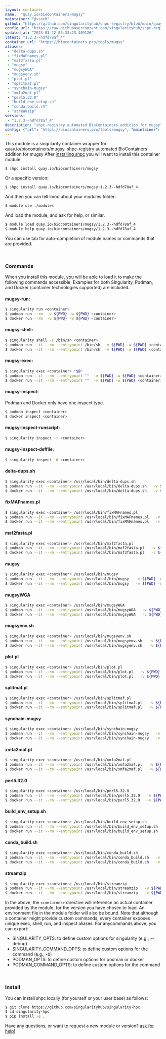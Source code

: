 ```yaml
---
layout: container
name:  "quay.io/biocontainers/mugsy"
maintainer: "@vsoch"
github: "https://github.com/singularityhub/shpc-registry/blob/main/quay.io/biocontainers/mugsy/container.yaml"
config_url: "https://raw.githubusercontent.com/singularityhub/shpc-registry/main/quay.io/biocontainers/mugsy/container.yaml"
updated_at: "2023-03-22 03:33:23.409126"
latest: "1.2.3--hdfd78af_4"
container_url: "https://biocontainers.pro/tools/mugsy"
aliases:
 - "delta-dups.sh"
 - "fixMAFnames.pl"
 - "maf2fasta.pl"
 - "mugsy"
 - "mugsyWGA"
 - "mugsyenv.sh"
 - "plot.pl"
 - "splitmaf.pl"
 - "synchain-mugsy"
 - "xmfa2maf.pl"
 - "perl5.32.0"
 - "build_env_setup.sh"
 - "conda_build.sh"
 - "streamzip"
versions:
 - "1.2.3--hdfd78af_4"
description: "shpc-registry automated BioContainers addition for mugsy"
config: {"url": "https://biocontainers.pro/tools/mugsy", "maintainer": "@vsoch", "description": "shpc-registry automated BioContainers addition for mugsy", "latest": {"1.2.3--hdfd78af_4": "sha256:5764b6bc25ed1a6ba912154db34db2d2d5d260df3903a7327d4b3ad418475810"}, "tags": {"1.2.3--hdfd78af_4": "sha256:5764b6bc25ed1a6ba912154db34db2d2d5d260df3903a7327d4b3ad418475810"}, "docker": "quay.io/biocontainers/mugsy", "aliases": {"delta-dups.sh": "/usr/local/bin/delta-dups.sh", "fixMAFnames.pl": "/usr/local/bin/fixMAFnames.pl", "maf2fasta.pl": "/usr/local/bin/maf2fasta.pl", "mugsy": "/usr/local/bin/mugsy", "mugsyWGA": "/usr/local/bin/mugsyWGA", "mugsyenv.sh": "/usr/local/bin/mugsyenv.sh", "plot.pl": "/usr/local/bin/plot.pl", "splitmaf.pl": "/usr/local/bin/splitmaf.pl", "synchain-mugsy": "/usr/local/bin/synchain-mugsy", "xmfa2maf.pl": "/usr/local/bin/xmfa2maf.pl", "perl5.32.0": "/usr/local/bin/perl5.32.0", "build_env_setup.sh": "/usr/local/bin/build_env_setup.sh", "conda_build.sh": "/usr/local/bin/conda_build.sh", "streamzip": "/usr/local/bin/streamzip"}}
---
```


This module is a singularity container wrapper for quay.io/biocontainers/mugsy.
shpc-registry automated BioContainers addition for mugsy
After [installing shpc](#install) you will want to install this container module:


```bash
$ shpc install quay.io/biocontainers/mugsy
```

Or a specific version:

```bash
$ shpc install quay.io/biocontainers/mugsy:1.2.3--hdfd78af_4
```

And then you can tell lmod about your modules folder:

```bash
$ module use ./modules
```

And load the module, and ask for help, or similar.

```bash
$ module load quay.io/biocontainers/mugsy/1.2.3--hdfd78af_4
$ module help quay.io/biocontainers/mugsy/1.2.3--hdfd78af_4
```

You can use tab for auto-completion of module names or commands that are provided.

<br>

### Commands

When you install this module, you will be able to load it to make the following commands accessible.
Examples for both Singularity, Podman, and Docker (container technologies supported) are included.

#### mugsy-run:

```bash
$ singularity run <container>
$ podman run --rm  -v ${PWD} -w ${PWD} <container>
$ docker run --rm  -v ${PWD} -w ${PWD} <container>
```

#### mugsy-shell:

```bash
$ singularity shell -s /bin/sh <container>
$ podman run --it --rm --entrypoint /bin/sh  -v ${PWD} -w ${PWD} <container>
$ docker run --it --rm --entrypoint /bin/sh  -v ${PWD} -w ${PWD} <container>
```

#### mugsy-exec:

```bash
$ singularity exec <container> "$@"
$ podman run --it --rm --entrypoint ""  -v ${PWD} -w ${PWD} <container> "$@"
$ docker run --it --rm --entrypoint ""  -v ${PWD} -w ${PWD} <container> "$@"
```

#### mugsy-inspect:

Podman and Docker only have one inspect type.

```bash
$ podman inspect <container>
$ docker inspect <container>
```

#### mugsy-inspect-runscript:

```bash
$ singularity inspect -r <container>
```

#### mugsy-inspect-deffile:

```bash
$ singularity inspect -d <container>
```


#### delta-dups.sh

```bash
$ singularity exec <container> /usr/local/bin/delta-dups.sh
$ podman run --it --rm --entrypoint /usr/local/bin/delta-dups.sh   -v ${PWD} -w ${PWD} <container> -c " $@"
$ docker run --it --rm --entrypoint /usr/local/bin/delta-dups.sh   -v ${PWD} -w ${PWD} <container> -c " $@"
```


#### fixMAFnames.pl

```bash
$ singularity exec <container> /usr/local/bin/fixMAFnames.pl
$ podman run --it --rm --entrypoint /usr/local/bin/fixMAFnames.pl   -v ${PWD} -w ${PWD} <container> -c " $@"
$ docker run --it --rm --entrypoint /usr/local/bin/fixMAFnames.pl   -v ${PWD} -w ${PWD} <container> -c " $@"
```


#### maf2fasta.pl

```bash
$ singularity exec <container> /usr/local/bin/maf2fasta.pl
$ podman run --it --rm --entrypoint /usr/local/bin/maf2fasta.pl   -v ${PWD} -w ${PWD} <container> -c " $@"
$ docker run --it --rm --entrypoint /usr/local/bin/maf2fasta.pl   -v ${PWD} -w ${PWD} <container> -c " $@"
```


#### mugsy

```bash
$ singularity exec <container> /usr/local/bin/mugsy
$ podman run --it --rm --entrypoint /usr/local/bin/mugsy   -v ${PWD} -w ${PWD} <container> -c " $@"
$ docker run --it --rm --entrypoint /usr/local/bin/mugsy   -v ${PWD} -w ${PWD} <container> -c " $@"
```


#### mugsyWGA

```bash
$ singularity exec <container> /usr/local/bin/mugsyWGA
$ podman run --it --rm --entrypoint /usr/local/bin/mugsyWGA   -v ${PWD} -w ${PWD} <container> -c " $@"
$ docker run --it --rm --entrypoint /usr/local/bin/mugsyWGA   -v ${PWD} -w ${PWD} <container> -c " $@"
```


#### mugsyenv.sh

```bash
$ singularity exec <container> /usr/local/bin/mugsyenv.sh
$ podman run --it --rm --entrypoint /usr/local/bin/mugsyenv.sh   -v ${PWD} -w ${PWD} <container> -c " $@"
$ docker run --it --rm --entrypoint /usr/local/bin/mugsyenv.sh   -v ${PWD} -w ${PWD} <container> -c " $@"
```


#### plot.pl

```bash
$ singularity exec <container> /usr/local/bin/plot.pl
$ podman run --it --rm --entrypoint /usr/local/bin/plot.pl   -v ${PWD} -w ${PWD} <container> -c " $@"
$ docker run --it --rm --entrypoint /usr/local/bin/plot.pl   -v ${PWD} -w ${PWD} <container> -c " $@"
```


#### splitmaf.pl

```bash
$ singularity exec <container> /usr/local/bin/splitmaf.pl
$ podman run --it --rm --entrypoint /usr/local/bin/splitmaf.pl   -v ${PWD} -w ${PWD} <container> -c " $@"
$ docker run --it --rm --entrypoint /usr/local/bin/splitmaf.pl   -v ${PWD} -w ${PWD} <container> -c " $@"
```


#### synchain-mugsy

```bash
$ singularity exec <container> /usr/local/bin/synchain-mugsy
$ podman run --it --rm --entrypoint /usr/local/bin/synchain-mugsy   -v ${PWD} -w ${PWD} <container> -c " $@"
$ docker run --it --rm --entrypoint /usr/local/bin/synchain-mugsy   -v ${PWD} -w ${PWD} <container> -c " $@"
```


#### xmfa2maf.pl

```bash
$ singularity exec <container> /usr/local/bin/xmfa2maf.pl
$ podman run --it --rm --entrypoint /usr/local/bin/xmfa2maf.pl   -v ${PWD} -w ${PWD} <container> -c " $@"
$ docker run --it --rm --entrypoint /usr/local/bin/xmfa2maf.pl   -v ${PWD} -w ${PWD} <container> -c " $@"
```


#### perl5.32.0

```bash
$ singularity exec <container> /usr/local/bin/perl5.32.0
$ podman run --it --rm --entrypoint /usr/local/bin/perl5.32.0   -v ${PWD} -w ${PWD} <container> -c " $@"
$ docker run --it --rm --entrypoint /usr/local/bin/perl5.32.0   -v ${PWD} -w ${PWD} <container> -c " $@"
```


#### build_env_setup.sh

```bash
$ singularity exec <container> /usr/local/bin/build_env_setup.sh
$ podman run --it --rm --entrypoint /usr/local/bin/build_env_setup.sh   -v ${PWD} -w ${PWD} <container> -c " $@"
$ docker run --it --rm --entrypoint /usr/local/bin/build_env_setup.sh   -v ${PWD} -w ${PWD} <container> -c " $@"
```


#### conda_build.sh

```bash
$ singularity exec <container> /usr/local/bin/conda_build.sh
$ podman run --it --rm --entrypoint /usr/local/bin/conda_build.sh   -v ${PWD} -w ${PWD} <container> -c " $@"
$ docker run --it --rm --entrypoint /usr/local/bin/conda_build.sh   -v ${PWD} -w ${PWD} <container> -c " $@"
```


#### streamzip

```bash
$ singularity exec <container> /usr/local/bin/streamzip
$ podman run --it --rm --entrypoint /usr/local/bin/streamzip   -v ${PWD} -w ${PWD} <container> -c " $@"
$ docker run --it --rm --entrypoint /usr/local/bin/streamzip   -v ${PWD} -w ${PWD} <container> -c " $@"
```



In the above, the `<container>` directive will reference an actual container provided
by the module, for the version you have chosen to load. An environment file in the
module folder will also be bound. Note that although a container
might provide custom commands, every container exposes unique exec, shell, run, and
inspect aliases. For anycommands above, you can export:

 - SINGULARITY_OPTS: to define custom options for singularity (e.g., --debug)
 - SINGULARITY_COMMAND_OPTS: to define custom options for the command (e.g., -b)
 - PODMAN_OPTS: to define custom options for podman or docker
 - PODMAN_COMMAND_OPTS: to define custom options for the command

<br>

### Install

You can install shpc locally (for yourself or your user base) as follows:

```bash
$ git clone https://github.com/singularityhub/singularity-hpc
$ cd singularity-hpc
$ pip install -e .
```

Have any questions, or want to request a new module or version? [ask for help!](https://github.com/singularityhub/singularity-hpc/issues)